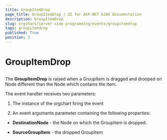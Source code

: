 ```yaml
---
title: GroupItemDrop
page_title: GroupItemDrop | UI for ASP.NET AJAX Documentation
description: GroupItemDrop
slug: orgchart/server-side-programming/events/groupitemdrop
tags: groupitemdrop
published: True
position: 3
---
```


# GroupItemDrop



## 

The __GroupItemDrop__ is raised when a GroupItem is dragged and drooped on Node different than the Node which contains the item.

The event handler receives two parameters:

1. The instance of the orgchart firing the event

2. An event arguments parameter containing the following properties:

* __DestinationNode__ - the Node on which the GroupItem is dropped.

* __SourceGroupItem__ - the dropped GroupItem
